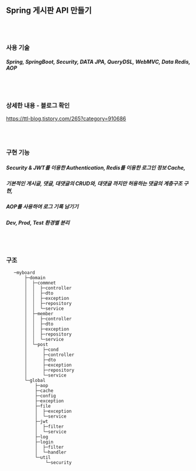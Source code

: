 ## Spring 게시판 API 만들기 

<br/>

<br/>

### 사용 기술

##### Spring,   SpringBoot,   Security,   DATA JPA,   QueryDSL,   WebMVC, Data Redis, AOP

<br/>

<br/>

### 상세한 내용 - 블로그 확인

https://ttl-blog.tistory.com/265?category=910686

<br/>

<br/>

### 구현 기능

##### Security & JWT를 이용한 Authentication, Redis를 이용한 로그인 정보 Cache,

##### 기본적인 게시글, 댓글, 대댓글의 CRUD와, 대댓글 까지만 허용하는 댓글의 계층구조 구현,

##### AOP를 사용하여 로그 기록 남기기

##### Dev, Prod, Test 환경별 분리

<br/>

<br/>



### 구조

```
   ─myboard
       ├─domain
       │  ├─commnet
       │  │  ├─controller
       │  │  ├─dto
       │  │  ├─exception
       │  │  ├─repository
       │  │  └─service
       │  ├─member
       │  │  ├─controller
       │  │  ├─dto
       │  │  ├─exception
       │  │  ├─repository
       │  │  └─service
       │  └─post
       │      ├─cond
       │      ├─controller
       │      ├─dto
       │      ├─exception
       │      ├─repository
       │      └─service
       └─global
           ├─aop
           ├─cache
           ├─config
           ├─exception
           ├─file
           │  ├─exception
           │  └─service
           ├─jwt
           │  ├─filter
           │  └─service
           ├─log
           ├─login
           │  ├─filter
           │  └─handler
           └─util
               └─security

```


